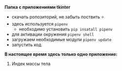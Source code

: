**Папка с приложениями tkinter**

 - скачать ропозиторий, не забыть поствить :star:
 - здесь используется ```pipenv```
    - необходимо установить ```pip insatall pipenv```
 - для активации окружения ```pipenv shell```
 - загружаем необходимые модули ```pipenv update```
 - запустить код

**В настоящее время здесь только одно приложение:**
 1. Индек массы тела
